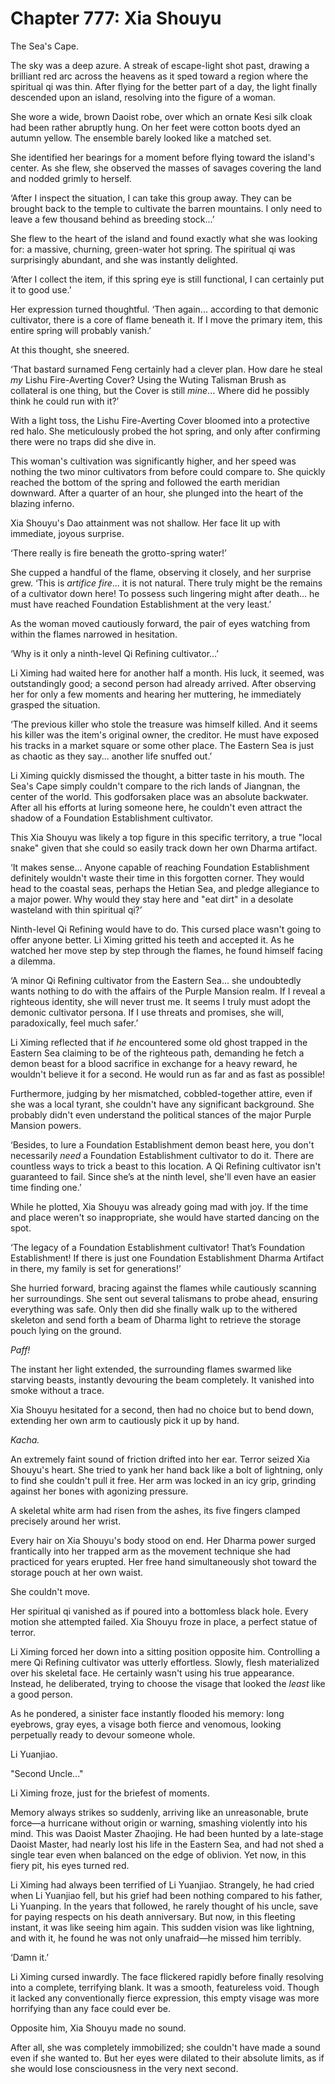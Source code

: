 # Chapter 777: Xia Shouyu

The Sea's Cape.

The sky was a deep azure. A streak of escape-light shot past, drawing a brilliant red arc across the heavens as it sped toward a region where the spiritual qi was thin. After flying for the better part of a day, the light finally descended upon an island, resolving into the figure of a woman.

She wore a wide, brown Daoist robe, over which an ornate Kesi silk cloak had been rather abruptly hung. On her feet were cotton boots dyed an autumn yellow. The ensemble barely looked like a matched set.

She identified her bearings for a moment before flying toward the island's center. As she flew, she observed the masses of savages covering the land and nodded grimly to herself.

‘After I inspect the situation, I can take this group away. They can be brought back to the temple to cultivate the barren mountains. I only need to leave a few thousand behind as breeding stock...’

She flew to the heart of the island and found exactly what she was looking for: a massive, churning, green-water hot spring. The spiritual qi was surprisingly abundant, and she was instantly delighted.

‘After I collect the item, if this spring eye is still functional, I can certainly put it to good use.’

Her expression turned thoughtful. ‘Then again... according to that demonic cultivator, there is a core of flame beneath it. If I move the primary item, this entire spring will probably vanish.’

At this thought, she sneered.

‘That bastard surnamed Feng certainly had a clever plan. How dare he steal *my* Lishu Fire-Averting Cover? Using the Wuting Talisman Brush as collateral is one thing, but the Cover is still *mine*... Where did he possibly think he could run with it?’

With a light toss, the Lishu Fire-Averting Cover bloomed into a protective red halo. She meticulously probed the hot spring, and only after confirming there were no traps did she dive in.

This woman's cultivation was significantly higher, and her speed was nothing the two minor cultivators from before could compare to. She quickly reached the bottom of the spring and followed the earth meridian downward. After a quarter of an hour, she plunged into the heart of the blazing inferno.

Xia Shouyu's Dao attainment was not shallow. Her face lit up with immediate, joyous surprise.

‘There really is fire beneath the grotto-spring water!’

She cupped a handful of the flame, observing it closely, and her surprise grew. ‘This is *artifice fire*... it is not natural. There truly might be the remains of a cultivator down here! To possess such lingering might after death... he must have reached Foundation Establishment at the very least.’

As the woman moved cautiously forward, the pair of eyes watching from within the flames narrowed in hesitation.

‘Why is it only a ninth-level Qi Refining cultivator...’

Li Ximing had waited here for another half a month. His luck, it seemed, was outstandingly good; a second person had already arrived. After observing her for only a few moments and hearing her muttering, he immediately grasped the situation.

‘The previous killer who stole the treasure was himself killed. And it seems his killer was the item's original owner, the creditor. He must have exposed his tracks in a market square or some other place. The Eastern Sea is just as chaotic as they say... another life snuffed out.’

Li Ximing quickly dismissed the thought, a bitter taste in his mouth. The Sea's Cape simply couldn't compare to the rich lands of Jiangnan, the center of the world. This godforsaken place was an absolute backwater. After all his efforts at luring someone here, he couldn't even attract the shadow of a Foundation Establishment cultivator.

This Xia Shouyu was likely a top figure in this specific territory, a true "local snake" given that she could so easily track down her own Dharma artifact.

‘It makes sense... Anyone capable of reaching Foundation Establishment definitely wouldn't waste their time in this forgotten corner. They would head to the coastal seas, perhaps the Hetian Sea, and pledge allegiance to a major power. Why would they stay here and "eat dirt" in a desolate wasteland with thin spiritual qi?’

Ninth-level Qi Refining would have to do. This cursed place wasn't going to offer anyone better. Li Ximing gritted his teeth and accepted it. As he watched her move step by step through the flames, he found himself facing a dilemma.

‘A minor Qi Refining cultivator from the Eastern Sea... she undoubtedly wants nothing to do with the affairs of the Purple Mansion realm. If I reveal a righteous identity, she will never trust me. It seems I truly must adopt the demonic cultivator persona. If I use threats and promises, she will, paradoxically, feel much safer.’

Li Ximing reflected that if *he* encountered some old ghost trapped in the Eastern Sea claiming to be of the righteous path, demanding he fetch a demon beast for a blood sacrifice in exchange for a heavy reward, he wouldn't believe it for a second. He would run as far and as fast as possible!

Furthermore, judging by her mismatched, cobbled-together attire, even if she was a local tyrant, she couldn't have any significant background. She probably didn't even understand the political stances of the major Purple Mansion powers.

‘Besides, to lure a Foundation Establishment demon beast here, you don't necessarily *need* a Foundation Establishment cultivator to do it. There are countless ways to trick a beast to this location. A Qi Refining cultivator isn't guaranteed to fail. Since she’s at the ninth level, she'll even have an easier time finding one.’

While he plotted, Xia Shouyu was already going mad with joy. If the time and place weren't so inappropriate, she would have started dancing on the spot.

‘The legacy of a Foundation Establishment cultivator! That’s Foundation Establishment! If there is just one Foundation Establishment Dharma Artifact in there, my family is set for generations!’

She hurried forward, bracing against the flames while cautiously scanning her surroundings. She sent out several talismans to probe ahead, ensuring everything was safe. Only then did she finally walk up to the withered skeleton and send forth a beam of Dharma light to retrieve the storage pouch lying on the ground.

*Paff!*

The instant her light extended, the surrounding flames swarmed like starving beasts, instantly devouring the beam completely. It vanished into smoke without a trace.

Xia Shouyu hesitated for a second, then had no choice but to bend down, extending her own arm to cautiously pick it up by hand.

*Kacha.*

An extremely faint sound of friction drifted into her ear. Terror seized Xia Shouyu's heart. She tried to yank her hand back like a bolt of lightning, only to find she couldn't pull it free. Her arm was locked in an icy grip, grinding against her bones with agonizing pressure.

A skeletal white arm had risen from the ashes, its five fingers clamped precisely around her wrist.

Every hair on Xia Shouyu's body stood on end. Her Dharma power surged frantically into her trapped arm as the movement technique she had practiced for years erupted. Her free hand simultaneously shot toward the storage pouch at her own waist.

She couldn't move.

Her spiritual qi vanished as if poured into a bottomless black hole. Every motion she attempted failed. Xia Shouyu froze in place, a perfect statue of terror.

Li Ximing forced her down into a sitting position opposite him. Controlling a mere Qi Refining cultivator was utterly effortless. Slowly, flesh materialized over his skeletal face. He certainly wasn't using his true appearance. Instead, he deliberated, trying to choose the visage that looked the *least* like a good person.

As he pondered, a sinister face instantly flooded his memory: long eyebrows, gray eyes, a visage both fierce and venomous, looking perpetually ready to devour someone whole.

Li Yuanjiao.

"Second Uncle..."

Li Ximing froze, just for the briefest of moments.

Memory always strikes so suddenly, arriving like an unreasonable, brute force—a hurricane without origin or warning, smashing violently into his mind. This was Daoist Master Zhaojing. He had been hunted by a late-stage Daoist Master, had nearly lost his life in the Eastern Sea, and had not shed a single tear even when balanced on the edge of oblivion. Yet now, in this fiery pit, his eyes turned red.

Li Ximing had always been terrified of Li Yuanjiao. Strangely, he had cried when Li Yuanjiao fell, but his grief had been nothing compared to his father, Li Yuanping. In the years that followed, he rarely thought of his uncle, save for paying respects on his death anniversary. But now, in this fleeting instant, it was like seeing him again. This sudden vision was like lightning, and with it, he found he was not only unafraid—he missed him terribly.

‘Damn it.’

Li Ximing cursed inwardly. The face flickered rapidly before finally resolving into a complete, terrifying blank. It was a smooth, featureless void. Though it lacked any conventionally fierce expression, this empty visage was more horrifying than any face could ever be.

Opposite him, Xia Shouyu made no sound.

After all, she was completely immobilized; she couldn't have made a sound even if she wanted to. But her eyes were dilated to their absolute limits, as if she would lose consciousness in the very next second.